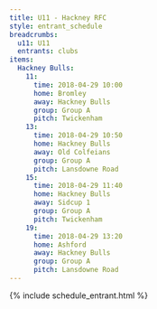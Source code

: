 ```yaml
---
title: U11 - Hackney RFC
style: entrant_schedule
breadcrumbs:
  u11: U11
  entrants: clubs
items:
  Hackney Bulls:
    11:
      time: 2018-04-29 10:00
      home: Bromley
      away: Hackney Bulls
      group: Group A
      pitch: Twickenham
    13:
      time: 2018-04-29 10:50
      home: Hackney Bulls
      away: Old Colfeians
      group: Group A
      pitch: Lansdowne Road
    15:
      time: 2018-04-29 11:40
      home: Hackney Bulls
      away: Sidcup 1
      group: Group A
      pitch: Twickenham
    19:
      time: 2018-04-29 13:20
      home: Ashford
      away: Hackney Bulls
      group: Group A
      pitch: Lansdowne Road
---
```


{% include schedule_entrant.html %}
